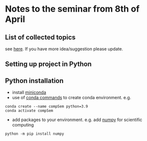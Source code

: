 # Notes to the seminar from 8th of April

## List of collected topics
see [here](/doc/talkSuggestion.md). If you have more idea/suggestion please update.

## Setting up project in Python

## Python installation
- install [miniconda](https://www.anaconda.com/docs/getting-started/miniconda/main)
- use of [conda commands](https://docs.conda.io/projects/conda/en/4.6.0/_downloads/52a95608c49671267e40c689e0bc00ca/conda-cheatsheet.pdf) 
to create conda environment. e.g.
```
conda create --name compSem python=3.9
conda activate compSem
```

- add packages to your environment. e.g. add [numpy](https://numpy.org/) for scientific computing
```
python -m pip install numpy
```






    